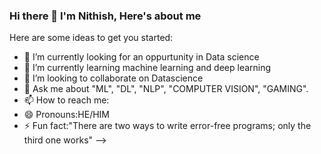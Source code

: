 ### Hi there 👋 I'm Nithish, Here's about me


Here are some ideas to get you started:

- 🔭 I’m currently looking for an oppurtunity in Data science
- 🌱 I’m currently learning machine learning and deep learning
- 👯 I’m looking to collaborate on Datascience 
- 💬 Ask me about "ML", "DL", "NLP", "COMPUTER VISION", "GAMING".
- 📫 How to reach me:
- 😄 Pronouns:HE/HIM
- ⚡ Fun fact:"There are two ways to write error-free programs; only the third one works"
-->
